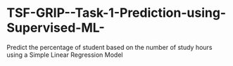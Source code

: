 # TSF-GRIP--Task-1-Prediction-using-Supervised-ML-
Predict the percentage of student based on the number of study hours using a Simple Linear Regression Model
